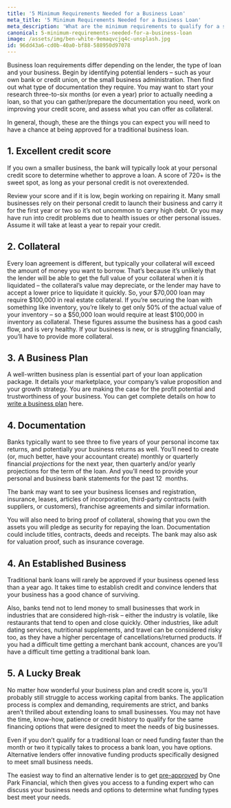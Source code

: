```yaml
---
title: '5 Minimum Requirements Needed for a Business Loan'
meta_title: '5 Minimum Requirements Needed for a Business Loan'
meta_description: 'What are the minimum requirements to qualify for a small business loan? A great credit history, collateral, an established business, plenty of documentation and a little bit of luck.'
canonical: 5-minimum-requirements-needed-for-a-business-loan
image: /assets/img/ben-white-9emaqvcjq4c-unsplash.jpg
id: 96dd43a6-cd0b-40a0-bf88-588950d97078
---
```

<p>Business loan requirements differ depending on the lender, the type of loan and your business. Begin by identifying potential lenders &ndash; such as your own bank or credit union, or the small business administration. Then find out what type of documentation they require. You may want to start your research three-to-six months (or even a year) prior to actually needing a loan, so that you can gather/prepare the documentation you need, work on improving your credit score, and assess what you can offer as collateral.</p>

<p>In general, though, these are the things you can expect you will need to have a chance at being approved for a traditional business loan.</p>

<h2>1. Excellent credit score</h2>

<p>If you own a smaller business, the bank will typically look at your personal credit score to determine whether to approve a loan. A score of 720+ is the sweet spot, as long as your personal credit is not overextended.<p>
  
<p>Review your score and if it is low, begin working on repairing it. Many small businesses rely on their personal credit to launch their business and carry it for the first year or two so it&rsquo;s not uncommon to carry high debt. Or you may have run into credit problems due to health issues or other personal issues. Assume it will take at least a year to repair your credit.</p>

<h2>2. Collateral</h2>

<p>Every loan agreement is different, but typically your collateral will exceed the amount of money you want to borrow. That&rsquo;s because it&rsquo;s unlikely that the lender will be able to get the full value of your collateral when it is liquidated &ndash; the collateral&rsquo;s value may depreciate, or the lender may have to accept a lower price to liquidate it quickly. So, your $70,000 loan may require $100,000 in real estate collateral. If you&rsquo;re securing the loan with something like inventory, you&rsquo;re likely to get only 50% of the actual value of your inventory &ndash; so a $50,000 loan would require at least $100,000 in inventory as collateral. These figures assume the business has a good cash flow, and is very healthy. If your business is new, or is struggling financially, you&rsquo;ll have to provide more collateral.</p>
  
<h2>3. A Business Plan</h2>

<p>A well-written business plan is essential part of your loan application package. It details your marketplace, your company&rsquo;s value proposition and your growth strategy. You are making the case for the profit potential and trustworthiness of your business. You can get complete details on how to <a href="https://www.oneparkfinancial.com/blog/writing-a-business-plan">write a business plan</a> here.</p>

<h2>4. Documentation</h2>

<p>Banks typically want to see three to five years of your personal income tax returns, and potentially your business returns as well. You&rsquo;ll need to create (or, much better, have your accountant create) monthly or quarterly financial <em>projections</em> for the next year, then quarterly and/or yearly projections for the term of the loan. And you&rsquo;ll need to provide your personal and business bank statements&nbsp;for the past 12&nbsp; months.</p>

<p>The bank may want to see your business licenses and registration, insurance, leases, articles of incorporation, third-party contracts (with suppliers, or customers), franchise agreements and similar information.</p>

<p>You will also need to bring proof of collateral, showing that you own the assets you will pledge as security for repaying the loan. Documentation could include titles, contracts, deeds and receipts. The bank may also ask for valuation proof, such as insurance coverage.</p>

<h2>4. An Established Business</h2>

<p>Traditional bank loans will rarely be approved if your business opened less than a year ago. It takes time to establish credit and convince lenders that your business has a good chance of surviving.</p>

<p>Also, banks tend not to lend money to small businesses that work in industries that are considered high-risk &ndash; either the industry is volatile, like restaurants that tend to open and close quickly. Other industries, like adult dating services, nutritional supplements, and travel can be considered risky too, as they have a higher percentage of cancellations/returned products. If you had a difficult time getting a merchant bank account, chances are you&rsquo;ll have a difficult time getting a traditional bank loan.</p>

<h2>5. A Lucky Break</h2>

<p>No matter how wonderful your business plan and credit score is, you&rsquo;ll probably still struggle to access working capital from banks. The application process is complex and demanding, requirements are strict, and banks aren&rsquo;t thrilled about extending loans to small businesses. You may not have the time, know-how, patience or credit history to qualify for the same financing options that were designed to meet the needs of big businesses.</p>

<p>Even if you don&rsquo;t qualify for a traditional loan or need funding faster than the month or two it typically takes to process a bank loan, you have options. Alternative lenders offer innovative funding products specifically designed to meet small business needs. &nbsp;</p>

<p>The easiest way to find an alternative lender is to get <a href="https://www.oneparkfinancial.com/pre-qualification">pre-approved</a> by One Park Financial, which then gives you access to a funding expert who can discuss your business needs and options to determine what funding types best meet your needs.</p>
<p><strong>&nbsp;</strong></p>